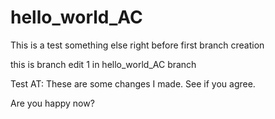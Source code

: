 # hello_world_AC
This is a test
something else right before first branch creation

this is branch edit 1 in hello_world_AC branch

Test AT: These are some changes I made. See if you agree. 

Are you happy now?

